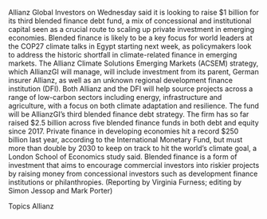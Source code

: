 Allianz Global Investors on Wednesday said it is looking to raise $1 billion for its third blended finance debt fund, a mix of concessional and institutional capital seen as a crucial route to scaling up private investment in emerging economies.
Blended finance is likely to be a key focus for world leaders at the COP27 climate talks in Egypt starting next week, as policymakers look to address the historic shortfall in climate-related finance in emerging markets.
The Allianz Climate Solutions Emerging Markets (ACSEM) strategy, which AllianzGI will manage, will include investment from its parent, German insurer Allianz, as well as an unknown regional development finance institution (DFI).
Both Allianz and the DFI will help source projects across a range of low-carbon sectors including energy, infrastructure and agriculture, with a focus on both climate adaptation and resilience.
The fund will be AllianzGI’s third blended finance debt strategy. The firm has so far raised $2.5 billion across five blended finance funds in both debt and equity since 2017.
Private finance in developing economies hit a record $250 billion last year, according to the International Monetary Fund, but must more than double by 2030 to keep on track to hit the world’s climate goal, a London School of Economics study said.
Blended finance is a form of investment that aims to encourage commercial investors into riskier projects by raising money from concessional investors such as development finance institutions or philanthropies.
(Reporting by Virginia Furness; editing by Simon Jessop and Mark Porter)

Topics
Allianz
